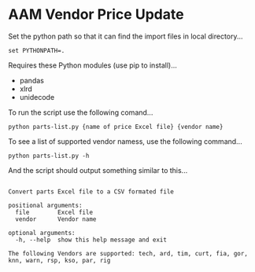 # AAM Vendor Price Update

Set the python path so that it can find the import files in local directory...

`set PYTHONPATH=.`
  
Requires these Python modules (use pip to install)...
- pandas
- xlrd
- unidecode

To run the script use the following comand...

`python parts-list.py {name of price Excel file} {vendor name}`

To see a list of supported vendor namess, use the following command...

`python parts-list.py -h`

And the script should output something similar to this...

```usage: parts-list.py [-h] file vendor

Convert parts Excel file to a CSV formated file

positional arguments:
  file        Excel file
  vendor      Vendor name

optional arguments:
  -h, --help  show this help message and exit

The following Vendors are supported: tech, ard, tim, curt, fia, gor, knn, warn, rsp, kso, par, rig


